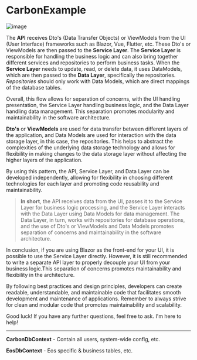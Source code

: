 # CarbonExample

![image](https://user-images.githubusercontent.com/5253872/229789610-b4d22d57-9bbf-4efe-ba7c-33027da302b6.png)

The **API** receives Dto's (Data Transfer Objects) or ViewModels from the UI (User Interface) frameworks such as Blazor, Vue, Flutter, etc. These Dto's or ViewModels are then passed to the **Service Layer**.
The **Service Layer** is responsible for handling the business logic and can also bring together different services and repositories to perform business tasks. When the **Service Layer** needs to update, read, or delete data, it uses DataModels, which are then passed to the **Data Layer**, specifically the repositories. *Repositories* should only work with Data Models, which are direct mappings of the database tables. 

Overall, this flow allows for separation of concerns, with the UI handling presentation, the Service Layer handling business logic, and the Data Layer handling data management. This separation promotes modularity and maintainability in the software architecture. 

**Dto's** or **ViewModels** are used for data transfer between different layers of the application, and Data Models are used for interaction with the data storage layer, in this case, the repositories. This helps to abstract the complexities of the underlying data storage technology and allows for flexibility in making changes to the data storage layer without affecting the higher layers of the application.

By using this pattern, the API, Service Layer, and Data Layer can be developed independently, allowing for flexibility in choosing different technologies for each layer and promoting code reusability and maintainability.

>**In short**, the API receives data from the UI, passes it to the Service Layer for business logic processing, and the Service Layer interacts with the Data Layer using Data Models for data management. The Data Layer, in turn, works with repositories for database operations, and the use of Dto's or ViewModels and Data Models promotes separation of concerns and maintainability in the software architecture. 

In conclusion, if you are using Blazor as the front-end for your UI, it is possible to use the Service Layer directly. However, it is still recommended to write a separate API layer to properly decouple your UI from your business logic.This separation of concerns promotes maintainability and flexibility in the architecture. 

By following best practices and design principles, developers can create readable, understandable, and maintainable code that facilitates smooth development and maintenance of applications. Remember to always strive for clean and modular code that promotes maintainability and scalability.


Good luck! If you have any further questions, feel free to ask. I'm here to help!

---

**CarbonDbContext** - Contain all users, system-wide config, etc.

**EosDbContext** - Eos specific & business tables, etc.
